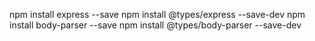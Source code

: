 npm install express --save
npm install @types/express --save-dev
npm install body-parser --save
npm install @types/body-parser --save-dev